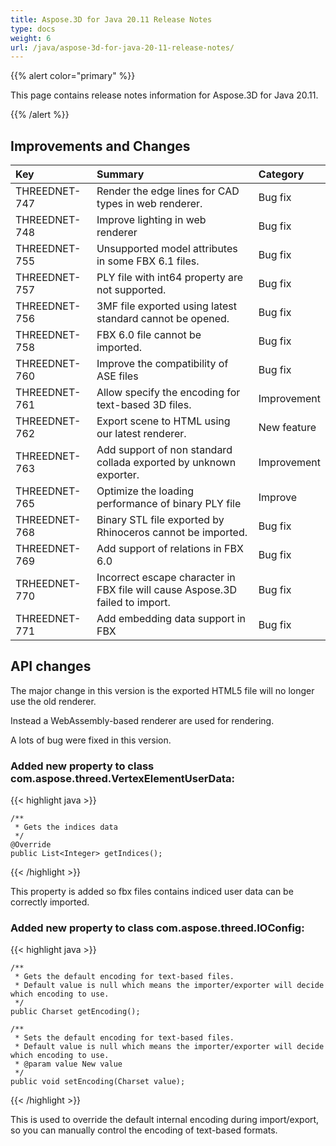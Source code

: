 ```yaml
---
title: Aspose.3D for Java 20.11 Release Notes
type: docs
weight: 6
url: /java/aspose-3d-for-java-20-11-release-notes/
---
```


{{% alert color="primary" %}}

This page contains release notes information for Aspose.3D for Java 20.11.

{{% /alert %}}
## **Improvements and Changes**

|**Key**|**Summary**|**Category**|
| :- | :- | :- |
|THREEDNET-747 | Render the edge lines for CAD types in web renderer. | Bug fix |
|THREEDNET-748 | Improve lighting in web renderer | Bug fix |
|THREEDNET-755 | Unsupported model attributes in some FBX 6.1 files. | Bug fix |
|THREEDNET-757 | PLY file with int64 property are not supported. | Bug fix |
|THREEDNET-756 | 3MF file exported using latest standard cannot be opened. | Bug fix |
|THREEDNET-758 | FBX 6.0 file cannot be imported. | Bug fix |
|THREEDNET-760 | Improve the compatibility of ASE files | Bug fix |
|THREEDNET-761 | Allow specify the encoding for text-based 3D files. | Improvement |
|THREEDNET-762 | Export scene to HTML using our latest renderer. | New feature |
|THREEDNET-763 | Add support of non standard collada exported by unknown exporter. | Improvement |
|THREEDNET-765 | Optimize the loading performance of binary PLY file | Improve |
|THREEDNET-768 | Binary STL file exported by Rhinoceros cannot be imported. | Bug fix |
|THREEDNET-769 | Add support of relations in FBX 6.0 | Bug fix |
|TRHEEDNET-770 | Incorrect escape character in FBX file will cause Aspose.3D failed to import. | Bug fix |
|THREEDNET-771 | Add embedding data support in FBX | Bug fix |


## API changes ##


The major change in this version is the exported HTML5 file will no longer use the old renderer.

Instead a WebAssembly-based renderer are used for rendering.

A lots of bug were fixed in this version.

### Added new property to class com.aspose.threed.VertexElementUserData:

{{< highlight java >}}

    /**
     * Gets the indices data
     */
    @Override
    public List<Integer> getIndices();

{{< /highlight >}}

This property is added so fbx files contains indiced user data can be correctly imported.


### Added new property to class com.aspose.threed.IOConfig:

{{< highlight java >}}

    /**
     * Gets the default encoding for text-based files.
     * Default value is null which means the importer/exporter will decide which encoding to use.
     */
    public Charset getEncoding();
    
    /**
     * Sets the default encoding for text-based files.
     * Default value is null which means the importer/exporter will decide which encoding to use.
     * @param value New value
     */
    public void setEncoding(Charset value);

{{< /highlight >}}

This is used to override the default internal encoding during import/export, so you can manually control the encoding of text-based formats.
